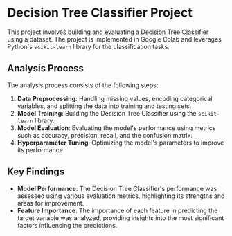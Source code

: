 # Decision Tree Classifier Project
This project involves building and evaluating a Decision Tree Classifier using a dataset. The project is implemented in Google Colab and leverages Python's `scikit-learn` library for the classification tasks.
##  Analysis Process

The analysis process consists of the following steps:

1. **Data Preprocessing**: Handling missing values, encoding categorical variables, and splitting the data into training and testing sets.
2. **Model Training**: Building the Decision Tree Classifier using the `scikit-learn` library.
3. **Model Evaluation**: Evaluating the model's performance using metrics such as accuracy, precision, recall, and the confusion matrix.
4. **Hyperparameter Tuning**: Optimizing the model's parameters to improve its performance.

##  Key Findings

- **Model Performance**: The Decision Tree Classifier's performance was assessed using various evaluation metrics, highlighting its strengths and areas for improvement.
- **Feature Importance**: The importance of each feature in predicting the target variable was analyzed, providing insights into the most significant factors influencing the predictions.
